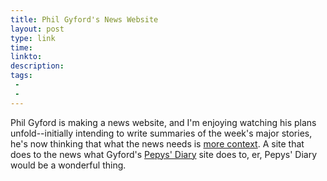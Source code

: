 ```yaml
---
title: Phil Gyford's News Website
layout: post
type: link
time: 
linkto: 
description: 
tags: 
 -
 -
---
```


Phil Gyford is making a news website, and I'm enjoying watching his plans unfold--initially intending to write summaries of the week's major stories, he's now thinking that what the news needs is [more context](http://www.gyford.com/phil/writing/2010/02/02/news-week-2.php). A site that does to the news what Gyford's [Pepys' Diary](http://www.pepysdiary.com/) site does to, er, Pepys' Diary would be a wonderful thing.
